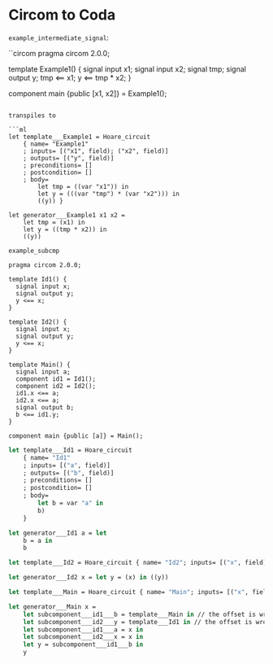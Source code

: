# Circom to Coda

`example_intermediate_signal`:

``circom
pragma circom 2.0.0;

template Example1() {
    signal input x1;
    signal input x2;
    signal tmp;
    signal output y;
    tmp <== x1;
    y <== tmp * x2;
}

component main {public [x1, x2]} = Example1();
```

transpiles to

```ml
let template___Example1 = Hoare_circuit
    { name= "Example1"
    ; inputs= [("x1", field); ("x2", field)]
    ; outputs= [("y", field)]
    ; preconditions= []
    ; postcondition= []
    ; body=
        let tmp = ((var "x1")) in
        let y = (((var "tmp") * (var "x2"))) in
        ((y)) }

let generator___Example1 x1 x2 =
    let tmp = (x1) in
    let y = ((tmp * x2)) in
    ((y))
```

`example_subcmp`

```circom
pragma circom 2.0.0;

template Id1() {
  signal input x;
  signal output y;
  y <== x;
}

template Id2() {
  signal input x;
  signal output y;
  y <== x;
}

template Main() {
  signal input a;
  component id1 = Id1();
  component id2 = Id2();
  id1.x <== a;
  id2.x <== a;
  signal output b;
  b <== id1.y;
}

component main {public [a]} = Main();
```

```ml
let template___Id1 = Hoare_circuit
    { name= "Id1"
    ; inputs= [("a", field)]
    ; outputs= [("b", field)]
    ; preconditions= []
    ; postcondition= []
    ; body=
        let b = var "a" in
        b)
    }

let generator___Id1 a = let
    b = a in
    b

let template___Id2 = Hoare_circuit { name= "Id2"; inputs= [("x", field)]; outputs= [("y", field)]; preconditions= []; postcondition= []; body= let y = ((var "x")) in ((y)) }

let generator___Id2 x = let y = (x) in ((y))

let template___Main = Hoare_circuit { name= "Main"; inputs= [("x", field)]; outputs= [("y", field)]; preconditions= []; postcondition= []; body= let (subcomponent___id1___b) = template___Main  in let (subcomponent___id2___y) = template___Id1  in let subcomponent___id1___a = ((var "x")) in (let subcomponent___id2___x = ((var "x")) in (let y = (subcomponent___id1___b) in ((y)))) }

let generator___Main x =
    let subcomponent___id1___b = template___Main in // the offset is wrong, needs +1
    let subcomponent___id2___y = template___Id1 in // the offset is wrong, needs +1
    let subcomponent___id1___a = x in
    let subcomponent___id2___x = x in
    let y = subcomponent___id1___b in
    y
```
